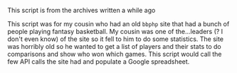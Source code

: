 This script is from the archives written a while ago

This script was for my cousin who had an old `bbphp` site that had a bunch of people playing fantasy basketball. My cousin was one of the...leaders (? I don't even know) of the site so it fell to him to do some statistics. The site was horribly old so he wanted to get a list of players and their stats to do comparisons and show who won which games.
This script would call the few API calls the site had and populate a Google spreadsheet.
